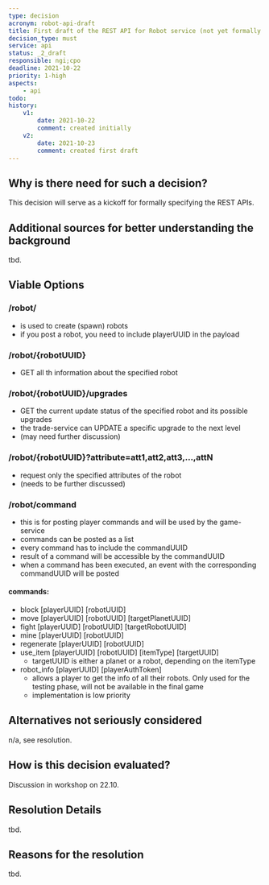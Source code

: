 ```yaml
---
type: decision
acronym: robot-api-draft
title: First draft of the REST API for Robot service (not yet formally specified)
decision_type: must
service: api
status: _2_draft
responsible: ngi;cpo
deadline: 2021-10-22
priority: 1-high
aspects: 
    - api
todo:
history:
    v1:
        date: 2021-10-22
        comment: created initially
    v2:
        date: 2021-10-23
        comment: created first draft    
---
```


## Why is there need for such a decision?

This decision will serve as a kickoff for formally specifying the REST APIs.

## Additional sources for better understanding the background

tbd.

## Viable Options

### /robot/
- is used to create (spawn) robots
- if you post a robot, you need to include playerUUID in the payload

### /robot/{robotUUID}
- GET all th information about the specified robot

### /robot/{robotUUID}/upgrades
- GET the current update status of the specified robot and its possible upgrades
- the trade-service can UPDATE a specific upgrade to the next level
- (may need further discussion)

### /robot/{robotUUID}?attribute=att1,att2,att3,…,attN
- request only the specified attributes of the robot
- (needs to be further discussed)

### /robot/command
- this is for posting player commands and will be used by the game-service
- commands can be posted as a list
- every command has to include the commandUUID
- result of a command will be accessible by the commandUUID
- when a command has been executed, an event with the corresponding commandUUID will be posted

#### commands:
- block [playerUUID] [robotUUID]
- move [playerUUID] [robotUUID] [targetPlanetUUID]
- fight [playerUUID] [robotUUID] [targetRobotUUID]
- mine [playerUUID] [robotUUID]
- regenerate [playerUUID] [robotUUID]
- use_item [playerUUID] [robotUUID] [itemType] [targetUUID]
    - targetUUID is either a planet or a robot, depending on the itemType
- robot_info [playerUUID] [playerAuthToken]
    - allows a player to get the info of all their robots. Only used for the testing phase, will not be available in the final game
    - implementation is low priority


## Alternatives not seriously considered

n/a, see resolution.

## How is this decision evaluated?

Discussion in workshop on 22.10.

## Resolution Details

tbd.

## Reasons for the resolution

tbd.
